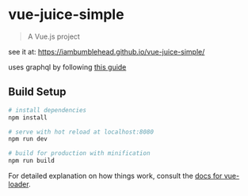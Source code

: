 # vue-juice-simple

> A Vue.js project

see it at: https://iambumblehead.github.io/vue-juice-simple/

uses graphql by following [this guide][0]


## Build Setup

``` bash
# install dependencies
npm install

# serve with hot reload at localhost:8080
npm run dev

# build for production with minification
npm run build
```

For detailed explanation on how things work, consult the [docs for vue-loader](http://vuejs.github.io/vue-loader).


[0]: https://www.ironin.it/blog/creating-a-graphql-client-with-the-vuejs.html "graphql with vuejs"
